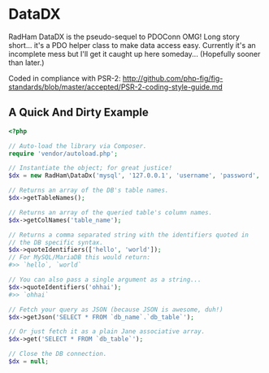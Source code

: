 DataDX
======

RadHam DataDX is the pseudo-sequel to PDOConn OMG! Long story short... it's a PDO helper class to make data access easy.
Currently it's an incomplete mess but I'll get it caught up here someday... (Hopefully sooner than later.)

Coded in compliance with PSR-2: http://github.com/php-fig/fig-standards/blob/master/accepted/PSR-2-coding-style-guide.md

A Quick And Dirty Example
-------------------------

```php
<?php

// Auto-load the library via Composer.
require 'vendor/autoload.php';

// Instantiate the object; for great justice!
$dx = new RadHam\DataDx('mysql', '127.0.0.1', 'username', 'password', 'database_name');

// Returns an array of the DB's table names.
$dx->getTableNames();

// Returns an array of the queried table's column names.
$dx->getColNames('table_name');

// Returns a comma separated string with the identifiers quoted in 
// the DB specific syntax. 
$dx->quoteIdentifiers(['hello', 'world']);
// For MySQL/MariaDB this would return:
#>> `hello`, `world`

// You can also pass a single argument as a string...
$dx->quoteIdentifiers('ohhai');
#>> `ohhai`

// Fetch your query as JSON (because JSON is awesome, duh!)
$dx->getJson('SELECT * FROM `db_name`.`db_table`');

// Or just fetch it as a plain Jane associative array.
$dx->get('SELECT * FROM `db_table`');

// Close the DB connection.
$dx = null;
```

